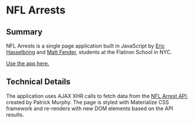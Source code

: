 # NFL Arrests

## Summary
NFL Arrests is a single page application built in JavaScript by [Eric Hasselbring](https://github.com/hassey13) and [Matt Fender](https://github.com/mjfender), students at the Flatiron School in NYC.

[Use the app here.](https://mjfender.github.io/nfl-arrests/)

## Technical Details
The application uses AJAX XHR calls to fetch data from the [NFL Arrest API](http://nflarrest.com/api/), created by Patrick Murphy.
The page is styled with Materialize CSS framework and re-renders with new DOM elements based on the API results.

